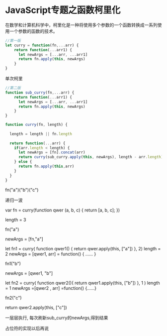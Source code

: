 # JavaScript专题之函数柯里化

在数学和计算机科学中，柯里化是一种将使用多个参数的一个函数转换成一系列使用一个参数的函数的技术。

```js
//第一版
let curry = function(fn,...arr) {
    return function(...arr1) {
      let newArgs = [...arr, ...arr1]
      return fn.apply(this, newArgs)
    }
}
```
单次柯里

```js
//第二版
function sub_curry(fn,...arr) {
    return function(...arr1) {
      let newArgs = [...arr, ...arr1]
      return fn.apply(this, newArgs)
    }
}

function curry(fn, length) {
  
  length = length || fn.length
  
  return function(...arr) {
    if(arr.length < length) {
      let newArgs = [fn].concat(arr)
      return curry(sub_curry.apply(this, newArgs), length - arr.length)
    } else {
      return fn.apply(this,arr)
    }
  }
}
```

fn("a")("b")("c")

递归一波

var fn = curry(function qwer (a, b, c) {
    return [a, b, c];
})

length = 3

fn("a")

newArgs = [fn,"a"]

let fn1 = curry( function qwer1() {  return qwer.apply(this, ["a"]) }, 2)
     length = 2
     newArgs = [qwer1, arr]
        = function() { ...... }


fn1("b")

newArgs = [qwer1, "b"]

let fn2 = curry( function qwer2(){ return qwer1.apply(this, ["b"]) }, 1 )
     length = 1
     newArgs =[qwer2 , arr]
        =function() {......}
        
fn2("c")

return  qwer2.apply(this, ["c"])

一层层执行, 每次刷新sub_curry的newArgs,得到结果

占位符的实现以后再说












